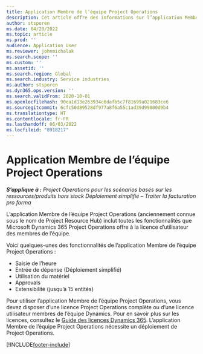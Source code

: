 ```yaml
---
title: Application Membre de l’équipe Project Operations
description: Cet article offre des informations sur l’application Membre de l’équipe Project Operations dans Microsoft Dynamics 365 Project Operations.
author: stsporen
ms.date: 04/20/2022
ms.topic: article
ms.prod: ''
audience: Application User
ms.reviewer: johnmichalak
ms.search.scope: ''
ms.custom: ''
ms.assetid: ''
ms.search.region: Global
ms.search.industry: Service industries
ms.author: stsporen
ms.dyn365.ops.version: ''
ms.search.validFrom: 2020-10-01
ms.openlocfilehash: 90ea1d13e263934c6dafb5c7f81699a021683ce6
ms.sourcegitcommit: 6cfc50d89528df977a8f6a55c1ad39d99800d9b4
ms.translationtype: HT
ms.contentlocale: fr-FR
ms.lasthandoff: 06/03/2022
ms.locfileid: "8918217"
---
```

# <a name="project-operations-team-member-app"></a>Application Membre de l’équipe Project Operations

_**S’applique à :** Project Operations pour les scénarios basés sur les ressources/produits hors stock Déploiement simplifié – Traiter la facturation pro forma_

L’application Membre de l’équipe Project Operations (anciennement connue sous le nom de Project Resource Hub) inclut toutes les fonctionnalités que Microsoft Dynamics 365 Project Operations offre à la licence d’utilisateur des membres de l’équipe.

Voici quelques-unes des fonctionnalités de l’application Membre de l’équipe Project Operations :

- Saisie de l’heure
- Entrée de dépense (Déploiement simplifié)
- Utilisation du matériel
- Approvals
- Extensibilité (jusqu’à 15 entités)

Pour utiliser l’application Membre de l’équipe Project Operations, vous devez disposer d’une licence Project Operations complète ou d’une licence utilisateur membres de l’équipe Dynamics. Pour en savoir plus sur les licences, consultez le [Guide des licences Dynamics 365](https://go.microsoft.com/fwlink/?LinkId=866544&clcid=0x409). L’application Membre de l’équipe Project Operations nécessite un déploiement de Project Operations.

[!INCLUDE[footer-include](../includes/footer-banner.md)]
